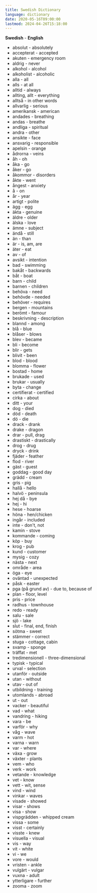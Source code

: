 ```yaml
---
title: Swedish Dictionary
language: dictionary
date: 2020-05-16T09:00:00
lastmod: 2024-04-26T15:18:00
---
```


**Swedish** - **English**
* absolut - absolutely
* accepterat - accepted
* akuten - emergency room
* aldrig - never
* alkohol - alcohol
* alkoholist - alcoholic
* alla - all
* alls - at all
* alltid - always
* allting, allt - everything
* allts&aring; - in other words
* allvarlig - serious
* amerikansk - american
* andades - breathing
* andas - breathe
* andliga - spiritual
* andra - other
* ansikte - face
* ansvarig - responsible
* apelsin - orange
* &aring;drorna - veins
* &aring;h - oh
* &aring;ka - go
* &aring;ker - go
* &aring;kommor - disorders
* &aring;kte - went
* &aring;ngest - anxiety
* &aring; - on
* &aring;r - year
* artigt - polite
* &auml;gg - egg
* &auml;kta - genuine
* &auml;ldre - older
* &auml;lska - love
* &auml;mne - subject
* &auml;nd&aring; - still
* &auml;n - than
* &auml;r - is, am, are
* &auml;ter - eat
* av - of
* avsikt - intention
* bad - swimming
* bak&aring;t - backwards
* b&aring;t - boat
* barn - child
* barnen - children
* beh&ouml;va - need
* beh&ouml;vde - needed
* beh&ouml;ver - requires
* bergen - mountains
* ber&ouml;mt - famour
* beskrivning - description
* blannd - among
* bl&aring; - blue
* bl&aring;ser - blows
* blev - became
* bli - become
* blir - gets
* blivit - been
* blod - blood
* blomma - flower
* bostad - home
* brukade - used
* brukar - usually
* byta - change
* certifierat - certified
* cirka - about
* ditt - your
* dog - died
* d&ouml;d - death
* d&ouml; - die
* drack - drank
* drake - dragon
* drar - pull, drag
* drastiskt - drastically
* drog - drug
* dryck - drink
* fj&auml;der - feather
* flod - river
* g&auml;st - guest
* goddag - good day
* gr&auml;dd - cream
* gris - pig
* hall&aring; - hello
* halv&ouml; - peninsula
* hej d&aring; - bye
* hej - hi
* hese - hoarse
* h&ouml;na - hen/chicken
* ing&aring;r - included
* inte - don't, not
* kamin - stove
* kommande - coming
* k&ouml;p - buy
* krog - pub
* kund - customer
* mysig - cozy
* n&auml;sta - next
* omr&aring;de - area
* &ouml;ga - eye
* ov&auml;ntad - unexpected
* p&aring;sk - easter
* pga (p&aring; grund av) - due to, because of
* plan - floor, level
* pris - price
* radhus - townhouse
* redo - ready
* salu - sale
* sj&ouml; - lake
* slut - final, end, finish
* s&ouml;tma - sweet
* st&auml;mmer - correct
* stuga - cottage, cabin
* svamp - sponge
* tr&auml;ffat - met
* tredimensionell - three-dimensional
* typisk - typical
* urval - selection
* utanf&ouml;r - outside
* utan - without
* utav - out of
* utbildning - training
* utomlands - abroad
* ut - out
* vacker - beautiful
* vad - what
* vandring - hiking
* vara - be
* varf&ouml;r - why
* v&aring;g - wave
* varm - hot
* varna - warn
* var - where
* v&auml;xa - grow
* v&auml;xter - plants
* vem - who
* verk - work
* vetande - knowledge
* vet - know
* vett - wit, sense
* vind - wind
* vinkar - waves
* visade - showed
* visar - shows
* visa - show
* vispgr&auml;dden - whipped cream
* vissa - some
* visst - certainly
* visste - knew
* visuella - visual
* vis - way
* vit - white
* vi - we
* vore - would
* vristen - ankle
* vulg&auml;rt - vulgar
* vuxna - adult
* ytterligare - further
* zooma - zoom